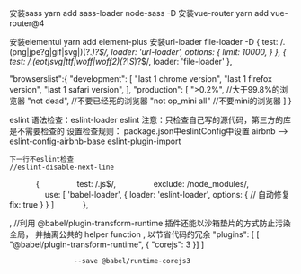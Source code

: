 




安装sass              yarn add sass-loader node-sass -D
安装vue-router        yarn add vue-router@4

安装elementui         yarn add element-plus 
安装url-loader file-loader -D
    {
        test: /\.(png|jpe?g|gif|svg|)(\?.*)?$/,
        loader: 'url-loader',
        options: {
            limit: 10000,
        }
    },
    {
        test: /\.(eot|svg|ttf|woff|woff2)(\?\S*)?$/,
        loader: 'file-loader'
    },  















"browserslist":{
    "development": [
      "last 1 chrome version",
      "last 1 firefox version",
      "last 1 safari version",
    ],
    "production": [
      ">0.2%",  //大于99.8%的浏览器
      "not dead", //不要已经死的浏览器
      "not op_mini all" //不要mini的浏览器
    ]
  }




  eslint
  语法检查：eslint-loader eslint 
  注意：只检查自己写的源代码，第三方的库是不需要检查的
  设置检查规则：
    package.json中eslintConfig中设置
    airbnb --> eslint-config-airbnb-base eslint-plugin-import
   
    下一行不eslint检查
    //eslint-disable-next-line
            {
                test: /\.js$/,
                exclude: /node_modules/,
                use: [
                    'babel-loader',
                    {
                        loader: 'eslint-loader',
                        options: {
                            // 自动修复
                            fix: true
                        }
                    }
                ]
            },




,
                    //利用 @babel/plugin-transform-runtime 插件还能以沙箱垫片的方式防止污染全局， 并抽离公共的 helper function , 以节省代码的冗余
                    "plugins": [
                        [
                            "@babel/plugin-transform-runtime", {
                            "corejs": 3
                        }]
                    ]



                    --save @babel/runtime-corejs3